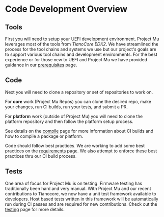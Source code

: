 # Code Development Overview

## Tools

First you will need to setup your UEFI development environment.  Project Mu leverages most of the tools from
_TianoCore EDK2_.  We have streamlined the process for the tool chains and systems we use but our project's goals
are to support various tool chains and development environments.  For the best experience or for those new to UEFI
and Project Mu we have provided guidance in our [prerequisites](prerequisites.md) page.

## Code

Next you will need to clone a repository or set of repositories to work on.

For __core__ work (Project Mu Repos) you can clone the desired repo, make your changes, run CI builds, run your tests,
and submit a PR.

For __platform__ work (outside of Project Mu) you will need to clone the platform repository and then follow the platform
setup process.

See details on the [compile](compile.md) page for more information about CI builds and how to compile a package or platform.

Code should follow best practices.  We are working to add some best practices on the [requirements](requirements.md)
page. We also attempt to enforce these best practices thru our CI build process.

## Tests

One area of focus for Project Mu is on testing.  Firmware testing has traditionally been hard and very manual.  With
Project Mu and our recent contributions to Tianocore, we now have a unit test framework available to developers.  Host
based tests written in this framework will be automatically run during CI passes and are required for new
contributions.  Check out the [testing](test.md) page for more details.
